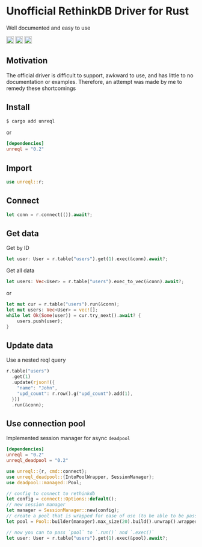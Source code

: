 # Unofficial RethinkDB Driver for Rust

Well documented and easy to use

[<img alt="github" src="https://img.shields.io/badge/github-vettich/un--rethinkdb--rs-8da0cb?style=for-the-badge&labelColor=555555&logo=github" height="20">](https://github.com/vettich/un-rethinkdb-rs)
[<img alt="crates.io" src="https://img.shields.io/crates/v/unreql.svg?style=for-the-badge&color=fc8d62&logo=rust" height="20">](https://crates.io/crates/unreql)
[<img alt="docs.rs" src="https://img.shields.io/badge/docs.rs-unreql-66c2a5?style=for-the-badge&labelColor=555555&logo=docs.rs" height="20">](https://docs.rs/unreql)

## Motivation

The official driver is difficult to support, awkward to use, and has little to no documentation or examples. Therefore, an attempt was made by me to remedy these shortcomings

## Install

```bash
$ cargo add unreql
```

or

```toml
[dependencies]
unreql = "0.2"
```

## Import

```rust
use unreql::r;
```

## Connect

```rust
let conn = r.connect(()).await?;
```

## Get data

Get by ID

```rust
let user: User = r.table("users").get(1).exec(&conn).await?;
```

Get all data

```rust
let users: Vec<User> = r.table("users").exec_to_vec(&conn).await?;
```

or

```rust
let mut cur = r.table("users").run(&conn);
let mut users: Vec<User> = vec![];
while let Ok(Some(user)) = cur.try_next().await? {
    users.push(user);
}
```

## Update data

Use a nested reql query

```rust
r.table("users")
  .get(1)
  .update(rjson!({
    "name": "John",
    "upd_count": r.row().g("upd_count").add(1),
  }))
  .run(&conn);
```

## Use connection pool

Implemented session manager for async `deadpool`

```toml
[dependencies]
unreql = "0.2"
unreql_deadpool = "0.2"
```

```rust
use unreql::{r, cmd::connect};
use unreql_deadpool::{IntoPoolWrapper, SessionManager};
use deadpool::managed::Pool;

// config to connect to rethinkdb
let config = connect::Options::default();
// new session manager
let manager = SessionManager::new(config);
// create a pool that is wrapped for ease of use (to be able to be passed to `.run(&pool)`)
let pool = Pool::builder(manager).max_size(20).build().unwrap().wrapper();

// now you can to pass `pool` to `.run()` and `.exec()`
let user: User = r.table("users").get(1).exec(&pool).await?;
```
